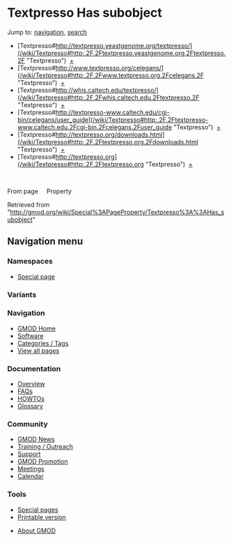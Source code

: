 <div id="mw-page-base" class="noprint">

</div>

<div id="mw-head-base" class="noprint">

</div>

<div id="content" class="mw-body" role="main">

<span id="top"></span>

<div id="mw-js-message" style="display:none;">

</div>



# <span dir="auto">Textpresso Has subobject</span>

<div id="bodyContent">

<div id="contentSub">

</div>

<div id="jump-to-nav" class="mw-jump">

Jump to: [navigation](#mw-navigation), [search](#p-search)

</div>

<div id="mw-content-text">

  

- [Textpresso#http://textpresso.yeastgenome.org/textpresso/](/wiki/Textpresso#http:.2F.2Ftextpresso.yeastgenome.org.2Ftextpresso.2F "Textpresso")
   <span class="smwbrowse">[+](/wiki/Special%3ABrowse/Textpresso-23http%3A-2F-2Ftextpresso.yeastgenome.org-2Ftextpresso-2F "Special%3ABrowse/Textpresso-23http%3A-2F-2Ftextpresso.yeastgenome.org-2Ftextpresso-2F")</span>
- [Textpresso#http://www.textpresso.org/celegans/](/wiki/Textpresso#http:.2F.2Fwww.textpresso.org.2Fcelegans.2F "Textpresso")
   <span class="smwbrowse">[+](/wiki/Special%3ABrowse/Textpresso-23http%3A-2F-2Fwww.textpresso.org-2Fcelegans-2F "Special%3ABrowse/Textpresso-23http%3A-2F-2Fwww.textpresso.org-2Fcelegans-2F")</span>
- [Textpresso#http://whis.caltech.edu/textpresso/](/wiki/Textpresso#http:.2F.2Fwhis.caltech.edu.2Ftextpresso.2F "Textpresso")
   <span class="smwbrowse">[+](/wiki/Special%3ABrowse/Textpresso-23http%3A-2F-2Fwhis.caltech.edu-2Ftextpresso-2F "Special%3ABrowse/Textpresso-23http%3A-2F-2Fwhis.caltech.edu-2Ftextpresso-2F")</span>
- [Textpresso#http://textpresso-www.caltech.edu/cgi-bin/celegans/user_guide](/wiki/Textpresso#http:.2F.2Ftextpresso-www.caltech.edu.2Fcgi-bin.2Fcelegans.2Fuser_guide "Textpresso")
   <span class="smwbrowse">[+](/wiki/Special%3ABrowse/Textpresso-23http%3A-2F-2Ftextpresso-2Dwww.caltech.edu-2Fcgi-2Dbin-2Fcelegans-2Fuser_guide "Special%3ABrowse/Textpresso-23http:-2F-2Ftextpresso-2Dwww.caltech.edu-2Fcgi-2Dbin-2Fcelegans-2Fuser guide")</span>
- [Textpresso#http://textpresso.org/downloads.html](/wiki/Textpresso#http:.2F.2Ftextpresso.org.2Fdownloads.html "Textpresso")
   <span class="smwbrowse">[+](/wiki/Special%3ABrowse/Textpresso-23http%3A-2F-2Ftextpresso.org-2Fdownloads.html "Special%3ABrowse/Textpresso-23http%3A-2F-2Ftextpresso.org-2Fdownloads.html")</span>
- [Textpresso#http://textpresso.org](/wiki/Textpresso#http:.2F.2Ftextpresso.org "Textpresso")
   <span class="smwbrowse">[+](/wiki/Special%3ABrowse/Textpresso-23http%3A-2F-2Ftextpresso.org "Special%3ABrowse/Textpresso-23http%3A-2F-2Ftextpresso.org")</span>

 

From page     Property

</div>

<div class="printfooter">

Retrieved from
"<http://gmod.org/wiki/Special%3APageProperty/Textpresso%3A%3AHas_subobject>"

</div>

<div id="catlinks" class="catlinks catlinks-allhidden">

</div>

<div class="visualClear">

</div>

</div>

</div>

<div id="mw-navigation">

## Navigation menu

<div id="mw-head">



<div id="left-navigation">

<div id="p-namespaces" class="vectorTabs" role="navigation"
aria-labelledby="p-namespaces-label">

### Namespaces

- <span id="ca-nstab-special">[Special
  page](/wiki/Special%3APageProperty/Textpresso%3A%3AHas_subobject "This is a special page, you cannot edit the page itself")</span>

</div>

<div id="p-variants" class="vectorMenu emptyPortlet" role="navigation"
aria-labelledby="p-variants-label">

### 

### Variants[](#)

<div class="menu">

</div>

</div>

</div>





</div>



</div>

</div>

</div>

<div id="mw-panel">

<div id="p-logo" role="banner">

<a href="/wiki/Main_Page"
style="background-image: url(http://gmod.org/images/GMOD-cogs.png);"
title="Visit the main page"></a>

</div>

<div id="p-Navigation" class="portal" role="navigation"
aria-labelledby="p-Navigation-label">

### Navigation

<div class="body">

- <span id="n-GMOD-Home">[GMOD Home](/wiki/Main_Page)</span>
- <span id="n-Software">[Software](/wiki/GMOD_Components)</span>
- <span id="n-Categories-.2F-Tags">[Categories /
  Tags](/wiki/Categories)</span>
- <span id="n-View-all-pages">[View all
  pages](/wiki/Special:AllPages)</span>

</div>

</div>

<div id="p-Documentation" class="portal" role="navigation"
aria-labelledby="p-Documentation-label">

### Documentation

<div class="body">

- <span id="n-Overview">[Overview](/wiki/Overview)</span>
- <span id="n-FAQs">[FAQs](/wiki/Category%3AFAQ)</span>
- <span id="n-HOWTOs">[HOWTOs](/wiki/Category%3AHOWTO)</span>
- <span id="n-Glossary">[Glossary](/wiki/Glossary)</span>

</div>

</div>

<div id="p-Community" class="portal" role="navigation"
aria-labelledby="p-Community-label">

### Community

<div class="body">

- <span id="n-GMOD-News">[GMOD News](/wiki/GMOD_News)</span>
- <span id="n-Training-.2F-Outreach">[Training /
  Outreach](/wiki/Training_and_Outreach)</span>
- <span id="n-Support">[Support](/wiki/Support)</span>
- <span id="n-GMOD-Promotion">[GMOD
  Promotion](/wiki/GMOD_Promotion)</span>
- <span id="n-Meetings">[Meetings](/wiki/Meetings)</span>
- <span id="n-Calendar">[Calendar](/wiki/Calendar)</span>

</div>

</div>

<div id="p-tb" class="portal" role="navigation"
aria-labelledby="p-tb-label">

### Tools

<div class="body">

- <span id="t-specialpages"><a href="/wiki/Special%3ASpecialPages" accesskey="q"
  title="A list of all special pages [q]">Special pages</a></span>
- <span id="t-print"><a
  href="/mediawiki/index.php?title=Special%3APageProperty/Textpresso%3A%3AHas_subobject&amp;printable=yes"
  rel="alternate" accesskey="p"
  title="Printable version of this page [p]">Printable version</a></span>

</div>

</div>

</div>

</div>

<div id="footer" role="contentinfo">

- <span id="footer-places-about">[About
  GMOD](/wiki/GMOD%3AAbout "GMOD%3AAbout")</span>

<!-- -->






</div>
